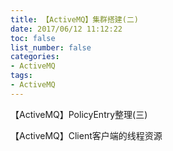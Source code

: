 ```yaml
---
title: 【ActiveMQ】集群搭建(二)
date: 2017/06/12 11:12:22
toc: false
list_number: false
categories:
- ActiveMQ
tags:
- ActiveMQ
---
```


【ActiveMQ】PolicyEntry整理(三)

【ActiveMQ】Client客户端的线程资源